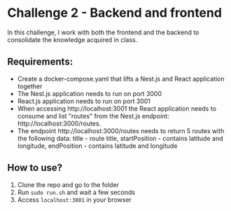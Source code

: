 # Challenge 2 - Backend and frontend

In this challenge, I work with both the frontend and the backend to consolidate the knowledge acquired in class.

## Requirements:
- Create a docker-compose.yaml that lifts a Nest.js and React application together
- The Nest.js application needs to run on port 3000
- React.js application needs to run on port 3001
- When accessing http://localhost:3001 the React application needs to consume and list "routes" from the Nest.js endpoint: http://localhost:3000/routes.
- The endpoint http://localhost:3000/routes needs to return 5 routes with the following data: title - route title, startPosition - contains latitude and longitude, endPosition - contains latitude and longitude

## How to use?
1) Clone the repo and go to the folder
2) Run `sudo run.sh` and wait a few seconds
3) Access `localhost:3001` in your browser
